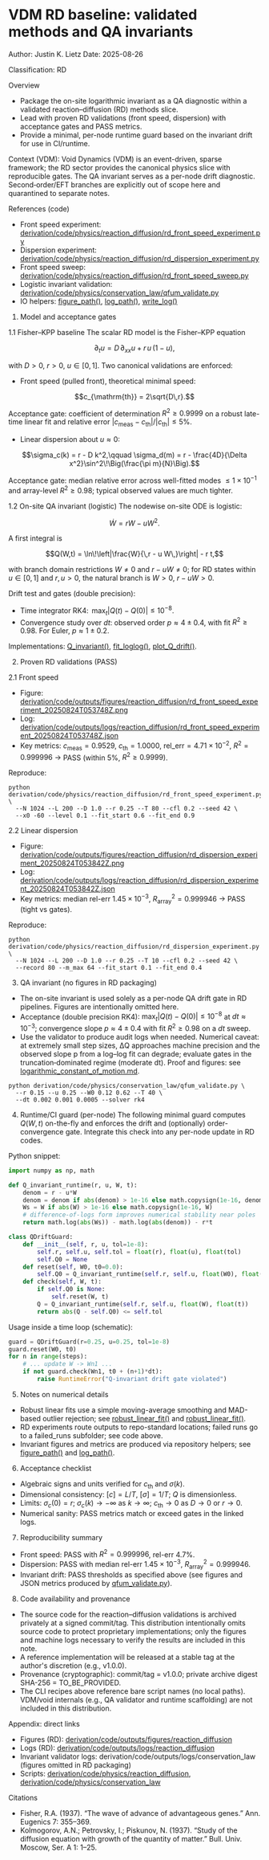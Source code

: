 # VDM RD baseline: validated methods and QA invariants
Author: Justin K. Lietz
Date: 2025-08-26

Classification: RD

Overview
- Package the on-site logarithmic invariant as a QA diagnostic within a validated reaction–diffusion (RD) methods slice.
- Lead with proven RD validations (front speed, dispersion) with acceptance gates and PASS metrics.
- Provide a minimal, per-node runtime guard based on the invariant drift for use in CI/runtime.

Context (VDM): Void Dynamics (VDM) is an event-driven, sparse framework; the RD sector provides the canonical physics slice with reproducible gates. The QA invariant serves as a per-node drift diagnostic. Second‑order/EFT branches are explicitly out of scope here and quarantined to separate notes.

References (code)
- Front speed experiment: [derivation/code/physics/reaction_diffusion/rd_front_speed_experiment.py](../../code/physics/reaction_diffusion/rd_front_speed_experiment.py)
- Dispersion experiment: [derivation/code/physics/reaction_diffusion/rd_dispersion_experiment.py](../../code/physics/reaction_diffusion/rd_dispersion_experiment.py)
- Front speed sweep: [derivation/code/physics/reaction_diffusion/rd_front_speed_sweep.py](../../code/physics/reaction_diffusion/rd_front_speed_sweep.py)
- Logistic invariant validation: [derivation/code/physics/conservation_law/qfum_validate.py](../../code/physics/conservation_law/qfum_validate.py)
- IO helpers: [figure_path()](../../code/common/io_paths.py:49), [log_path()](../../code/common/io_paths.py:53), [write_log()](../../code/common/io_paths.py:57)


1. Model and acceptance gates

1.1 Fisher–KPP baseline
The scalar RD model is the Fisher–KPP equation

$$\partial_t u = D\,\partial_{xx} u + r\,u\,(1-u),$$

with $D>0$, $r>0$, $u\in[0,1]$. Two canonical validations are enforced:

- Front speed (pulled front), theoretical minimal speed:

$$c_{\mathrm{th}} = 2\sqrt{D\,r}.$$

Acceptance gate: coefficient of determination $R^2 \ge 0.9999$ on a robust late-time linear fit and relative error $|c_{\mathrm{meas}}-c_{\mathrm{th}}|/|c_{\mathrm{th}}| \le 5\%$.

- Linear dispersion about $u\approx 0$:

$$\sigma_c(k) = r - D k^2,\qquad \sigma_d(m) = r - \frac{4D}{\Delta x^2}\sin^2\!\Big(\frac{\pi m}{N}\Big).$$

Acceptance gate: median relative error across well-fitted modes $\le 1\times 10^{-1}$ and array-level $R^2 \ge 0.98$; typical observed values are much tighter.


1.2 On-site QA invariant (logistic)
The nodewise on-site ODE is logistic:

$$\dot W = r W - u W^2.$$

A first integral is

$$Q(W,t) = \ln\!\left|\frac{W}{\,r - u W\,}\right| - r t,$$

with branch domain restrictions $W\neq 0$ and $r-uW \neq 0$; for RD states within $u\in[0,1]$ and $r,u>0$, the natural branch is $W>0$, $r-uW>0$.

Drift test and gates (double precision):
- Time integrator RK4: $\,\max_t|Q(t)-Q(0)| \le 10^{-8}.$
- Convergence study over $dt$: observed order $p \approx 4 \pm 0.4$, with fit $R^2 \ge 0.98$. For Euler, $p\approx 1\pm 0.2$.

Implementations: [Q_invariant()](../../code/physics/conservation_law/qfum_validate.py:118), [fit_loglog()](../../code/physics/conservation_law/qfum_validate.py:153), [plot_Q_drift()](../../code/physics/conservation_law/qfum_validate.py:179).


2. Proven RD validations (PASS)

2.1 Front speed
- Figure: [derivation/code/outputs/figures/reaction_diffusion/rd_front_speed_experiment_20250824T053748Z.png](../../code/outputs/figures/reaction_diffusion/rd_front_speed_experiment_20250824T053748Z.png)
- Log: [derivation/code/outputs/logs/reaction_diffusion/rd_front_speed_experiment_20250824T053748Z.json](../../code/outputs/logs/reaction_diffusion/rd_front_speed_experiment_20250824T053748Z.json)
- Key metrics: $c_{\mathrm{meas}}=0.9529$, $c_{\mathrm{th}}=1.0000$, $\mathrm{rel\_err}=4.71\times 10^{-2}$, $R^2=0.999996$ → PASS (within 5%, $R^2\ge 0.9999$).

Reproduce:
```
python derivation/code/physics/reaction_diffusion/rd_front_speed_experiment.py \
  --N 1024 --L 200 --D 1.0 --r 0.25 --T 80 --cfl 0.2 --seed 42 \
  --x0 -60 --level 0.1 --fit_start 0.6 --fit_end 0.9
```

2.2 Linear dispersion
- Figure: [derivation/code/outputs/figures/reaction_diffusion/rd_dispersion_experiment_20250824T053842Z.png](../../code/outputs/figures/reaction_diffusion/rd_dispersion_experiment_20250824T053842Z.png)
- Log: [derivation/code/outputs/logs/reaction_diffusion/rd_dispersion_experiment_20250824T053842Z.json](../../code/outputs/logs/reaction_diffusion/rd_dispersion_experiment_20250824T053842Z.json)
- Key metrics: median rel-err $1.45\times 10^{-3}$, $R^2_{\text{array}}=0.999946$ → PASS (tight vs gates).

Reproduce:
```
python derivation/code/physics/reaction_diffusion/rd_dispersion_experiment.py \
  --N 1024 --L 200 --D 1.0 --r 0.25 --T 10 --cfl 0.2 --seed 42 \
  --record 80 --m_max 64 --fit_start 0.1 --fit_end 0.4
```


3. QA invariant (no figures in RD packaging)
- The on-site invariant is used solely as a per-node QA drift gate in RD pipelines. Figures are intentionally omitted here.
- Acceptance (double precision RK4): $\max_t|Q(t)-Q(0)| \le 10^{-8}$ at $dt\approx 10^{-3}$; convergence slope $p\approx 4\pm 0.4$ with fit $R^2\ge 0.98$ on a $dt$ sweep.
- Use the validator to produce audit logs when needed. Numerical caveat: at extremely small step sizes, ΔQ approaches machine precision and the observed slope p from a log–log fit can degrade; evaluate gates in the truncation‑dominated regime (moderate dt). Proof and figures: see [logarithmic_constant_of_motion.md](./logarithmic_constant_of_motion.md).
```
python derivation/code/physics/conservation_law/qfum_validate.py \
  --r 0.15 --u 0.25 --W0 0.12 0.62 --T 40 \
  --dt 0.002 0.001 0.0005 --solver rk4
```


4. Runtime/CI guard (per-node)
The following minimal guard computes $Q(W,t)$ on-the-fly and enforces the drift and (optionally) order-convergence gate. Integrate this check into any per-node update in RD codes.

Python snippet:
```python
import numpy as np, math

def Q_invariant_runtime(r, u, W, t):
    denom = r - u*W
    denom = denom if abs(denom) > 1e-16 else math.copysign(1e-16, denom)
    Ws = W if abs(W) > 1e-16 else math.copysign(1e-16, W)
    # difference-of-logs form improves numerical stability near poles
    return math.log(abs(Ws)) - math.log(abs(denom)) - r*t

class QDriftGuard:
    def __init__(self, r, u, tol=1e-8):
        self.r, self.u, self.tol = float(r), float(u), float(tol)
        self.Q0 = None
    def reset(self, W0, t0=0.0):
        self.Q0 = Q_invariant_runtime(self.r, self.u, float(W0), float(t0))
    def check(self, W, t):
        if self.Q0 is None:
            self.reset(W, t)
        Q = Q_invariant_runtime(self.r, self.u, float(W), float(t))
        return abs(Q - self.Q0) <= self.tol
```

Usage inside a time loop (schematic):
```python
guard = QDriftGuard(r=0.25, u=0.25, tol=1e-8)
guard.reset(W0, t0)
for n in range(steps):
    # ... update W -> Wn1 ...
    if not guard.check(Wn1, t0 + (n+1)*dt):
        raise RuntimeError("Q-invariant drift gate violated")
```


5. Notes on numerical details
- Robust linear fits use a simple moving-average smoothing and MAD-based outlier rejection; see [robust_linear_fit()](../../code/physics/reaction_diffusion/rd_front_speed_experiment.py:77) and [robust_linear_fit()](../../code/physics/reaction_diffusion/rd_dispersion_experiment.py:40).
- RD experiments route outputs to repo-standard locations; failed runs go to a failed_runs subfolder; see code above.
- Invariant figures and metrics are produced via repository helpers; see [figure_path()](../../code/common/io_paths.py:49) and [log_path()](../../code/common/io_paths.py:53).


6. Acceptance checklist
- Algebraic signs and units verified for $c_{\mathrm{th}}$ and $\sigma(k)$.
- Dimensional consistency: $[c]=L/T$, $[\sigma]=1/T$; $Q$ is dimensionless.
- Limits: $\sigma_c(0)=r$; $\sigma_c(k)\to -\infty$ as $k\to\infty$; $c_{\mathrm{th}}\to 0$ as $D\to 0$ or $r\to 0$.
- Numerical sanity: PASS metrics match or exceed gates in the linked logs.


7. Reproducibility summary
- Front speed: PASS with $R^2=0.999996$, rel-err $4.7\%$.
- Dispersion: PASS with median rel-err $1.45\times 10^{-3}$, $R^2_{\text{array}}=0.999946$.
- Invariant drift: PASS thresholds as specified above (see figures and JSON metrics produced by [qfum_validate.py](../../code/physics/conservation_law/qfum_validate.py)).


8. Code availability and provenance
- The source code for the reaction–diffusion validations is archived privately at a signed commit/tag. This distribution intentionally omits source code to protect proprietary implementations; only the figures and machine logs necessary to verify the results are included in this note.
- A reference implementation will be released at a stable tag at the author's discretion (e.g., v1.0.0).
- Provenance (cryptographic): commit/tag = v1.0.0; private archive digest SHA-256 = TO_BE_PROVIDED.
- The CLI recipes above reference bare script names (no local paths). VDM/void internals (e.g., QA validator and runtime scaffolding) are not included in this distribution.

Appendix: direct links
- Figures (RD): [derivation/code/outputs/figures/reaction_diffusion](../../code/outputs/figures/reaction_diffusion)
- Logs (RD): [derivation/code/outputs/logs/reaction_diffusion](../../code/outputs/logs/reaction_diffusion)
- Invariant validator logs: derivation/code/outputs/logs/conservation_law (figures omitted in RD packaging)
- Scripts: [derivation/code/physics/reaction_diffusion](../../code/physics/reaction_diffusion), [derivation/code/physics/conservation_law](../../code/physics/conservation_law)

Citations
- Fisher, R.A. (1937). “The wave of advance of advantageous genes.” Ann. Eugenics 7: 355–369.
- Kolmogorov, A.N.; Petrovsky, I.; Piskunov, N. (1937). “Study of the diffusion equation with growth of the quantity of matter.” Bull. Univ. Moscow, Ser. A 1: 1–25.